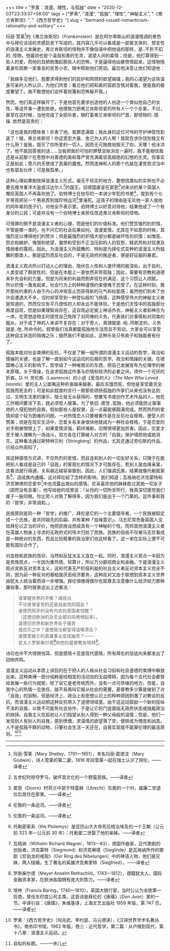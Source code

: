 +++
title = "罗素：浪漫、理性，与孤独"
date = "2020-12-03T23:33:07+08:00"
tags = ["罗素", "浪漫", "孤独", "理性", "神秘主义", "《弗兰肯斯坦》", "《西方哲学史》"]
slug = "bertrand-russell-romanticism-rationality-and-solitary"
+++

玛丽·雪莱[^1]的《弗兰肯斯坦》（*Frankenstein*）是在阿尔卑斯山的浪漫情调的景色中与拜伦谈话的灵感启发下写成的，其内容几乎可以看成是一部寓言体的、预言性的浪漫主义发展史。弗兰肯斯坦的怪物并不像俗语中把他说的那样，是..不折不扣的..怪物，他最初也是个温良和善的生灵，渴望人间的柔情；但是，他打算得到一些人的爱，而他的丑陋倒激起那些人的恐怖，于是逼得他凶暴愤恨起来。这怪物隐着身形观察一家善良的贫苦小农，暗中帮助他们劳动。最后他决意让他们知道他：

「我越多见他们，我要求得到他们的庇护和照顾的欲望越强；我的心渴望为这些温良可亲的人所认识，为他们所爱；看见他们把和美的容颜含情对着我，便是我的极度奢望了。我不敢想他们会怀着轻蔑和恐怖躲开我。」

然而，他们真这样躲开了。于是他首先要求创造他的人创造一个类似他自己的女性，等这件事一遭到拒绝，他便致力把弗兰肯斯坦爱的所有人一个个杀害，不过，甚至在这时候，当他完成了全部杀害，眼盯着弗兰肯斯坦的尸首，那怪物的..情操..依然是高贵的：

「这也是我的牺牲者！杀害了他，我罪恶满盈；我此身的这位可怜的守护神受伤到底了！哦，弗兰肯斯坦！你这宽宏大量、舍己为人的人啊！我现在求你饶恕我又有什么用？是我，毁灭了你所爱的一切人，因而无可挽救地毁灭了你。天哪！他冰凉了，他不能回答我的话……当我把我的可怕的罪孽总账浏览一遍时，我不能相信我还是从前那个在思想中对善德的美和尊严曾充满着崇高超绝的幻想的生灵。但事实正是如此；堕凡的天使成了恶毒的魔鬼。然而连神和人的那个仇敌在凄苦悲凉当中也有朋友伙伴；可是我孤单。」

这种心理如果剔除掉浪漫主义形式，毫无不现实的地方，要想找类似的实例也不必要去搜寻重洋大盗或汪达尔人[^2]的国王。旧德国废皇在窦恩[^3]对来访的某个英国人慨叹英国人不再喜欢他了。伯特博士在他写的一本讲少年犯的书里[^4]，提到有个七岁男孩把另一个男孩弄到瑞珍特运河[^4]里淹死。这孩子的理由是无论他一家人或他的同年辈的孩子们，对他全不表示爱。伯特博士以好意对待他，结果他成了一个有身分的公民；可是并没有一个伯特博士来担任改造弗兰肯斯坦的怪物。

可怪罪的倒不是浪漫主义者的心理，而是他们的价值标准。他们赞赏强烈的炽情，不管是哪一类的，也不问它的社会后果如何。浪漫爱情，尤其在不如意的时候，其强烈足以博得他们的赞许；但是最强烈的炽情大部分都是破坏性的炽情：如憎恶、怨忿和嫉妒，悔恨和绝望，羞愤和受到不正当压抑的人的狂怒，黩武热和对奴隶及懦弱者的蔑视。因此，为浪漫主义所鼓舞的、特别是为拜伦式变种的浪漫主义所鼓舞的那类人，都是猛烈而反社会的，不是无政府的叛逆者，便是好征服的暴君。

浪漫主义观点所以打动人心的理由，隐伏在人性和人类环境的极深处。出于自利，人类变成了群居性的，但是在本能上一直依然非常孤独；因此，需要有宗教和道德来补充自利的力量。但是为将来的利益而割弃现在的满足，这个习惯让人烦腻， 所以炽情一激发起来，社会行为上的种种谨慎约束便难于忍受了。在这种时刻，推开那些约束的人由于内心的冲突息止而获得新的元气和权能感；虽然他们到末了也许会遭遇大不辛，当时却享受到一种登仙般的飞扬感，这种感受伟大的神秘主义者是知道的，然而仅仅有平凡德性的人却永远不能体验。于是他们天性中的孤独部分再度自现，但是如果理智尚存在，这自现必定披上神话外衣。神秘主义者和神合为一体，在冥想造物主时感觉自己免除了对同俦的义务，代表我们对事情和对同类的服从，对于成了神的人来讲不复存在；对于旁人，真理就是..他..所断定的，义务就是..他..所命令的。假使我们当真都能孤独地生活而且不劳动，大家全可以享受这种自主状态的销魂之乐；既然我们不能如此，这种乐处只有疯子和独裁者有份了。

孤独本能对社会束缚的反抗，不仅是了解一般所谓的浪漫主义运动的哲学，政治和情操的关键，也是了解一直到如今这运动的后裔的哲学、政治和情操的关键。在德国唯心主义的影响下，哲学成了一种唯我论的东西，把自己发展宣布为伦理学的根本原理。关于情操，在追求孤独这件事与炽情和经济的必要之间，须作一个可厌的折衷。D. H. 劳伦斯（Lawrence）的小说《爱岛的人》（*The Men Who Loved Islands*）里的主人公鄙夷这种折衷越来越甚，最后冻饿而死，但他是享受着完全孤独而死去的；可是如此程度的言行一致那些颂扬孤独的作家们从来也没有达到过。文明生活里的康乐，隐士是无从获得的，想要写书或创作艺术作品的人，他在工作期间要活下去，就必须受人服事。为了依旧..感觉..孤独，他必须能防止服事他的人侵犯他的自我，假如那些人是奴隶，这一点最能够圆满完成。然而热烈的爱情却是个较为困难的问题。一对热情恋人只要被看作是在反抗社会桎梏，便受人的赞美；但是在现实生活中，恋爱关系本身很快地就成为一种社会桎梏，于是恋爱的对手倒被憎恨上了，如果爱情坚强，羁绊难断，旧憎恨得更加厉害。因此，恋爱才至于被人理解为一场战斗，双方各在打算破入对方的「自我」保护墙把他或她消灭。这种看法通过斯特林贝利（Stringberg）的作品，尤其还通过劳伦斯的作品，已经众所周知了。

按这种感情方式讲，不仅热烈的爱情，而且连和别人的一切友好关系，只限于在能把别人看成是自己的「自我」的客观化的情况下才可能存在。若别人是血缘亲属，这看法就行得通，关系越近越容易做到。因此，人们强调氏族，结果就像托勒密家系[^5]，造成族内通婚。这对拜伦起了怎样的影响，我们知道；瓦格纳在济克蒙特和济克琳徳的恋爱中[^6]中也流露出类似的感情。尼采喜欢他的妹妹胜过其她一切女子（固然没有丑事），他写给她的信里说：「从你的一切所言所行，我真深切感觉我们属于一脉同根。你比旁人对我了解得多，因为我们是出于一个门第的。这件事和我的『哲学』非常调和。」

民族原则是同一种「哲学」的推广，拜伦是它的一个主要倡导者。一个民族被假定成一个氏族，是共同祖先的后嗣，共有某种「血缘意识」。马志尼常责备英国人没给拜伦以正当的评价，他把民族设想成具有一个神秘的个性，而将其他浪漫主义者在英雄人物身上寻求的无政府式的伟大归给了民族。民族的自由不仅被马志尼看成是一种绝对的东西，而且比较稳重的政治家们也这样看了。这一来在实际上便不可能有国际合作了。

对血统和民族的信仰，当然和反犹太主义连在一起。同时，浪漫主义观点一半因为是贵族观点，一半因为重热情、轻算计，所以万分鄙视商业和金融。于是浪漫主义观点宣称反对资本主义，这和代表无产阶级利益的社会主义者反对资本主义完全不同，因为前一种反对的基础是厌恶经济要务，这种反对又由于联想到资本主义世界由犹太人统治着而进一步增强。拜伦很难得偶尔也屈尊去注意像什么经济权力那种庸俗事，那时就表达出上述看法：

> 谁掌握世界的平衡？谁统治  
> 不论是保皇党的还是自由党的国会？  
> 谁使西班牙的没有内衣的爱国者惊醒？  
> （这使旧欧洲的杂志全部叽叽喳喳起来）。  
> 谁使旧世界和新世界处于痛苦  
> 或欢乐之中？谁使政治都变得油嘴滑舌？  
> 谁使拿破仑的英雄事业变成幽灵？——  
> 犹太人罗斯柴尔德[^7]和他的基督教友培林[^8]。

诗句也许不大铿锵悦耳，但是感情十足是现代感情，所有拜伦的信徒向来都发出了回响共鸣。

浪漫主义运动从本质上讲目的在于把人的人格从社会习俗和社会道德的束缚中解放出来。这种束缚一部分纯粹是给相宜的活动加的无益障碍，因为每个古代社会都曾经发展一些行为规矩，除了说它是老传统而外，没有一点可恭维的地方。但是，自我中心的热情一旦放任，就不易再叫它服从社会的需要。基督教多少算是做到了对「自我」的驯制，但是经济上、政治上和思想认识上的种种原因刺激了对教会的反抗，而浪漫主义运动把这种反抗带入了道德领域里。由于这运动鼓励一个新的狂纵不法的自我，以致不可能有社会协作，于是让它的门徒面临无政府状态或独裁政治的抉择。自我主义在起初让人们指望从别人得到一种父母般的温情；但是，他们一发现别人有别人的自我，感到愤慨，求温情的欲望落了空，便转成为憎恶和凶恶。人不是孤独不群的动物，只要社会生活一天还在，自我实现就不能算伦理的最高原则。[^9][^10]

---

[^1]: 玛丽·雪莱（Mary Shelley，1791—1851），本名玛丽·葛德汶（Mary Godwin），诗人雪莱的第二妻，1816 年同雪莱一起在瑞士认识了拜伦。——译者
[^2]: 五世纪时掠夺罗马，破坏其文化的一个野蛮民族。——译者
[^3]: 窦恩（Doorn）时荷兰中部于特雷赫（Utrecht）东南的一个村，威廉二世退位后居住在那里。——译者
[^4]: 伦敦的一条运河。——译者
[^5]: 托勒密家系（the Ptolemys）是亚历山大大帝死后统治埃及的一个王朝（公元前 323 年—公元前 30 年）；托勒密二世娶了他的亲姊。——译者
[^6]: 瓦格纳（Wilhelm Richard Wagner，1813—83），德国作曲家，近代歌剧的创始者。济克蒙特（Siegmund）和济克琳德（Sieglinde）是瓦格纳所作的歌剧《尼伯龙的戒指》（Der Ring des Nibelungen）中的神话人物，他们是兄妹，两人结婚，生了著名的英雄济克弗里特（Siegfried）。——译者
[^7]: 罗斯柴尔德（Meyer Anselm Rothschild，1743—1812），德籍犹太人，国际金融资本家，在欧洲各国拥有庞大的势力。——译者
[^8]: 培林（Francis Baring，1740—1810），英国大银行家，当时公认为全欧第一巨商，曾任东印度公司主席。这首诗是拜伦的《唐璜》（*Don Juan*）里的一节。中译引自：《唐璜》，朱维基译，上海文艺出版社 1959 年版，第 747 页。——译者
[^9]: 罗素：《西方哲学史》（何兆武、李约瑟、马元德译），《汉译世界学术名著丛书》，商务印书馆，1963 年版，卷三：近代哲学，第二篇：从卢梭到现代，第十八章：浪漫主义运动。
[^10]: 自拟的标题。——一休儿
